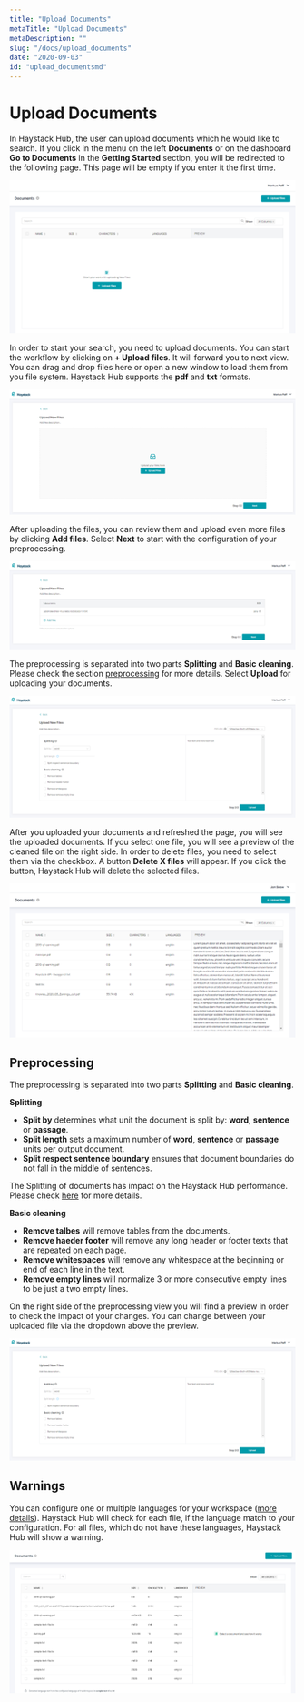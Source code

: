 ```yaml
---
title: "Upload Documents"
metaTitle: "Upload Documents"
metaDescription: ""
slug: "/docs/upload_documents"
date: "2020-09-03"
id: "upload_documentsmd"
---
```


# Upload Documents

In Haystack Hub, the user can upload documents which he would like to search. If you click in the menu on the left **Documents** or on the dashboard **Go to Documents** in the **Getting Started** section, you will be redirected to the following page. This page will be empty if you enter it the first time. 

![image](../img/HaystackHub_documentsempty.png)

In order to start your search, you need to upload documents. You can start the workflow by clicking on **+ Upload files**. It will forward you to next view. You can drag and drop files here or open a new window to load them from you file system. Haystack Hub supports the **pdf** and **txt** formats.

![image](../img/HaystackHub_documentsstep1.png)

After uploading the files, you can review them and upload even more files by clicking **Add files**. Select **Next** to start with the configuration of your preprocessing.

![image](../img/HaystackHub_documentsstep2.png)

The preprocessing is separated into two parts **Splitting** and **Basic cleaning**. Please check the section [preprocessing](/docs_hub/upload_documentsmd#Preprocessing) for more details. Select **Upload** for uploading your documents.

![image](../img/HaystackHub_documentspreprocessing.png)

After you uploaded your documents and refreshed the page, you will see the uploaded documents. If you select one file, you will see a preview of the cleaned file on the right side. In order to delete files, you need to select them via the checkbox. A button **Delete X files** will appear. If you click the button, Haystack Hub will delete the selected files.

![image](../img/HaystackHub_documents.png)


## Preprocessing

The preprocessing is separated into two parts **Splitting** and **Basic cleaning**. 

**Splitting**

* **Split by** determines what unit the document is split by: **word**, **sentence** or **passage**. 
* **Split length** sets a maximum number of **word**, **sentence** or **passage** units per output document.
* **Split respect sentence boundary** ensures that document boundaries do not fall in the middle of sentences.

The Splitting of documents has impact on the Haystack Hub performance. Please check [here](/docs/latest/preprocessingmd#Impact-of-Document-Splitting) for more details.

**Basic cleaning**

* **Remove talbes** will remove tables from the documents.
* **Remove haeder footer** will remove any long header or footer texts that are repeated on each page.
* **Remove whitespaces** will remove any whitespace at the beginning or end of each line in the text.
* **Remove empty lines** will normalize 3 or more consecutive empty lines to be just a two empty lines.

On the right side of the preprocessing view you will find a preview in order to check the impact of your changes. You can change between your uploaded file via the dropdown above the preview.

![image](../img/HaystackHub_documentspreprocessing.png)

## Warnings

You can configure one or multiple languages for your workspace ([more details](/docs_hub/conf_workspacemd#Workspace-Languages)). Haystack Hub will check for each file, if the language match to your configuration. For all files, which do not have these languages, Haystack Hub will show a warning. 

![image](../img/HaystackHub_documentswarning.png)

